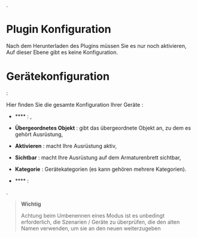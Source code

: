 
.

Plugin Konfiguration
=======================

Nach dem Herunterladen des Plugins müssen Sie es nur noch aktivieren,
Auf dieser Ebene gibt es keine Konfiguration.

Gerätekonfiguration
=============================


 :

Hier finden Sie die gesamte Konfiguration Ihrer Geräte :

-   **** : ,

-   **Übergeordnetes Objekt** : gibt das übergeordnete Objekt an, zu dem es gehört
    Ausrüstung,

-   **Aktivieren** : macht Ihre Ausrüstung aktiv,

-   **Sichtbar** : macht Ihre Ausrüstung auf dem Armaturenbrett sichtbar,

-   **Kategorie** : Gerätekategorien (es kann gehören
    mehrere Kategorien).

-   **** : 



.

>**Wichtig**
>
>Achtung beim Umbenennen eines Modus ist es unbedingt erforderlich, die Szenarien / Geräte zu überprüfen, die den alten Namen verwenden, um sie an den neuen weiterzugeben

